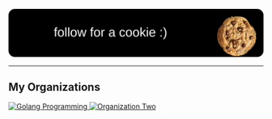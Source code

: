 ![Subscribe for a Cookie](./subscribe.svg)

---

## My Organizations

<a href="https://github.com/golang-programming">
  <img src="https://avatars.githubusercontent.com/u/170225707?s=400&u=b430f4ad80edd0894372f1fb9b16a508d36c0537&v=4" alt="Golang Programming" width="24" height="24">
</a>

<a href="https://github.com/codeboosts">
  <img src="https://avatars.githubusercontent.com/u/166614266?s=400&u=e617b32f55417f082dd1e386eb0852157d68c023&v=4" alt="Organization Two" width="24" height="24">
</a>
